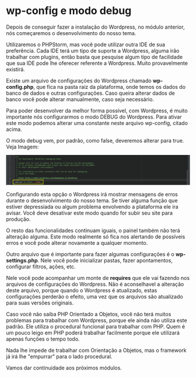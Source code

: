 # wp-config e modo debug

Depois de conseguir fazer a instalação do Wordpress, no módulo anterior, nós começaremos o desenvolvimento do nosso tema.

Utilizaremos o PHPStorm, mas você pode utilizar outra IDE de sua preferência. Cada IDE terá um tipo de suporte a Wordpress, alguma irão trabalhar com plugins, então basta que pesquise algum tipo de facilidade que sua IDE pode lhe oferecer referente a Wordpress. Muito provavelmente existirá.

Existe um arquivo de configurações do Wordpress chamado **wp-config.php**, que fica na pasta raiz da plataforma, onde temos os dados do banco de dados e outras configurações. Caso queira alterar dados de banco você pode alterar manualmente, caso seja necessário.


Para poder desenvolver da melhor forma possível, com Wordpress, é muito importante nós configurarmos o modo DEBUG do Wordpress. Para ativar este modo podemos alterar uma constante neste arquivo wp-config, citado acima.

O modo debug vem, por padrão, como false, deveremos alterar para true. Veja Imagem:

![wp_config_debug](./images/wp_config_debug.png "wp_config_debug")

Configurando esta opção o Wordpress irá mostrar mensagens de erros durante o desenvolvimento do nosso tema. Se tiver alguma função que estiver depressiada ou algum problema envolvendo a plataforma ele ira avisar. Você deve desativar este modo quando for subir seu site para produção.

O resto das funcionalidades continuam iguais, o painel também não terá alteração alguma. Este modo realmente só fica nos alertando de possíveis erros e você pode alterar novamente a qualquer momento.

Outro arquivo que é importante para fazer algumas configurações é o **wp-settings.php**. Nele você pode inicializar pastas, fazer apontamentos, configurar filtros, ações, etc.

Nele você pode acompanhar um monte de **requires** que ele vai fazendo nos arquivos de configurações do Wordpress. Não é aconselhavel a alteração deste arquivo, porque quando o Wordpress é atualizado, estas configurações perderão o efeito, uma vez que os arquivos são atualizado para suas versões originais.

Caso você não saiba PHP Orientado a Objetos, você não terá muitos problemas para trabalhar com Wordpress, porque ele ainda não utiliza este padrão. Ele utiliza o procedural funcional para trabalhar com PHP. Quem é um pouco leigo em PHP poderá trabalhar facilmente porque ele utilizará apenas funções o tempo todo.

Nada lhe impede de trabalhar com Orientação a Objetos, mas o framework já irá lhe "empurrar" para o lado procedural.

Vamos dar continuidade aos próximos módulos.
